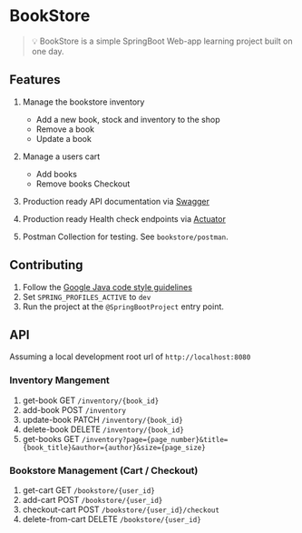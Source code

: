 # BookStore
> 💡 BookStore is a simple SpringBoot Web-app learning project built on one day.

## Features

1. Manage the bookstore inventory
   - Add a new book, stock and inventory to the shop
   - Remove a book
   - Update a book 
3. Manage a users cart
   - Add books
   - Remove books
      Checkout

4. Production ready API documentation via [Swagger](https://swagger.io/specification/v2/)
5. Production ready Health check endpoints via [Actuator](https://github.com/spring-projects/spring-boot/tree/v3.2.5/spring-boot-project/spring-boot-actuator)
6. Postman Collection for testing. See `bookstore/postman`.

## Contributing

1. Follow the [Google Java code style guidelines](https://google.github.io/styleguide/javaguide.html)
2. Set `SPRING_PROFILES_ACTIVE` to `dev`
3. Run the project at the `@SpringBootProject` entry point.

## API
Assuming a local development root url of `http://localhost:8080`
### Inventory Mangement
1. get-book GET `/inventory/{book_id}`
2. add-book POST `/inventory`
3. update-book PATCH `/inventory/{book_id}`
4. delete-book DELETE `/inventory/{book_id}`
5. get-books GET `/inventory?page={page_number}&title={book_title}&author={author}&size={page_size}`

### Bookstore Management (Cart / Checkout)
1. get-cart GET `/bookstore/{user_id}`
2. add-cart POST `/bookstore/{user_id}`
3. checkout-cart POST `/bookstore/{user_id}/checkout`
4. delete-from-cart DELETE `/bookstore/{user_id}`
